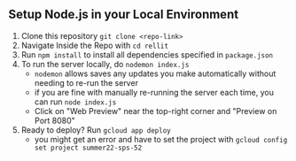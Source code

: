 ## Setup Node.js in your Local Environment
1. Clone this repository `git clone <repo-link>`
2. Navigate Inside the Repo with `cd rellit`
3. Run `npm install` to install all dependencies specified in `package.json`
4. To run the server locally, do `nodemon index.js`
    - `nodemon` allows saves any updates you make automatically without needing to re-run the server
    - if you are fine with manually re-running the server each time, you can run `node index.js`
    - Click on "Web Preview" near the top-right corner and "Preview on Port 8080"
5. Ready to deploy? Run `gcloud app deploy`
    - you might get an error and have to set the project with `gcloud config set project summer22-sps-52`